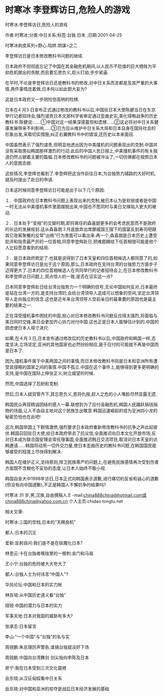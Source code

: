 # 时寒冰  李登辉访日,危险人的游戏  
  
时寒冰:李登辉访日,危险人的游戏  
作者:时寒冰;分类:中日关系;标签:台独 日本 ;日期:2001-04-25  
时寒冰剥皮系列<野心.陷阱.阴谋>之二  
李登辉访日是日本修改教科书问题的继续.  
日本政府不但彻底忘记了中国在其金融危机期间,以人民币不贬值的巨大牺牲为平抑危机做出的贡献,而且要忘恩负义,趁火打劫,步步紧逼.  
在平时,不论是李登辉访日还是教科书的修改,对中日关系而言都是及其严重的大事情,两件事情连着做,日本何以如此胆大妄为?  
这是日本政府又一步阴险但高明的险棋.  
日本在4 月3 日宣布正式通过修改的教科书以后,中国驻日本大使陈健当日在东京举行记者招待会,强烈谴责日本文部科学省审定通过歪曲史实,美化侵略战争的历史教科书.陈健说:......①中国对这一结果深感震惊和遗憾......②这必将对中日关系健康发展带来不利影响......③日方应从维护中日关系大局和日本自身在国际社会的形象出发,采取切实措施,纠正右翼教科书中的错误,还历史以本来面目.  
中国虽然表示了强烈谴责,但明显地透出因为中美撞机的问题表现出的克制.中国并没有采取类似韩国那样激烈的行动.此后的中国人民日报上,中美撞机事件的有关报道仍然占据着主要的篇幅.日本修改教科书的问题被冲淡了,一切仿佛都在按照日本人的意图去做.  
这些情况,李登辉也看到了.李登辉把这当作前往日本,为台独势力铺路的大好时机,就及时提出了赴日的申请.  
日本这时候同意李登辉访日可能是出于以下几个原因:  
１．中国政府在日本教科书问题上表现出来的克制,被日本认为是软弱或者是中国一时无法从中美撞机事件里面摆脱出来,中国也不愿同时与美日交锋陷入更大的被动.  
２．日本处于“变相"的交替时期,即将离任的森喜朗更多的会考虑民意而不是政府的长远的发展规划.这从森喜朗３月底放弃出席挪威国王摆下的国宴反到寿司吧跟其它政客聚餐的反常“出格"行为里面可以看出来.再一个,森喜朗是日本历史上遭受批评和指责最严厉的一位首相,同意李登辉赴日,把难题踢给下任首相很可能是他个人比较愿意看到的结局.  
３．是日本政府商定了.也就是说得到了日本天皇和四位首相候选人都同意了的,如果同意李登辉访日是出于这个原因,那么,日本政府在支持台湾的台独势力方面步子迈得更大了.日本的四位首相候选人在共同举行的记者招待会上,在日本修改教科书和李登辉访日问题上,观点惊人的一致,是否在证实这一点?  
日本同意李登辉赴日给台湾台独势力一个明确的信号,无论中国如何反对,日本最终是站在台湾一方的,是支持台湾的,会给台湾领导人造成可以想象的空间,坚定台湾领导人走向独立的信念.这也是近年来台湾领导人空前亲日的最重要的原因也是最主要的结果之一.  
正在深受撞机事件困扰的中国,担心对日本修改教科书问题反应得太强烈,将面临与美日同时交锋,美日会更加齐心协力对付中国.这也正是日本人能够估计到的.中国的顾虑使日本人得寸进尺.  
如果,在４月３日,日本宣布通过修改后的历史教科书以后,中国政府和韩国一样,态度坚决,立场坚定,亚洲的其他国家也必然纷纷相应,疲于应付的可能就不再是中国而是日本了.  
因为,撞机事件属于中美两国之间的事情,而日本修改教科书则是日本和亚洲所有遭受其侵略的国家之间的事情.中国不孤立.中国在这个事件上,能够得到更多更明确的支持,是中国在国际上伸张正义,树立威望的时候.  
然而,中国选择了忍耐和克制.  
然后,日本人就双管齐下,其忘恩负义,恩将仇报,趁人之危的小人嘴脸尽然显露无遗.  
韩国民众再现精诚团结的感人一幕.联想到为了应付金融危机,韩国人民踊跃捐钱捐物的场面,让人不由自主地对这个民族生出敬意.韩国迅速崛起的成为亚洲四小龙的秘密恐怕也在此吧!  
这次,韩国举国上下群情激愤,强烈要求日本政府重新修改教科书的抗争之声此起彼伏.韩国召回驻日大使,给日本政府带去了抗议信;全面推迟向日本文化开放市场;反对日本成为联合国安理会常任理事国,全面推迟韩日交流项目,取消对日本天皇的访韩邀请......韩国将动用一切外交力量,使日本歪曲历史的教科书问题,在韩国国民能够接受的程度上尽快得到解决.  
韩国人在维护正义,坚持原则,捍卫民族尊严的问题上,在避免民族感情再次受到伤害方面既不含糊也不妥协的态度,让日本人始终不敢小视.  
韩国自金大中1998年访日,日本正式向韩国表示道歉,进行痛切的反省和诚心的道歉(但没有向中国道歉),不正是韩国人不懈抗争的结果吗?  
时寒冰 31 岁,男,汉族,自由撰稿人.E -mail:china888china@hotmail.com或 china888china@yahoo.com.cn 个人主页:chidao.tongtu.net  
  
相关文章:  
时寒冰:三国的空档,日本的“天赐良机"  
都人:日本的沉沦  
爱新:反躬自问:我们是不是在妖魔化日本?  
林思云:卡在台独者喉咙里的一根刺:金门和马祖  
王小宁:台独的危险被大大夸大了  
都人:台独人士为何讳言“中国人"?  
华风论坛:中国和日本的实力帐  
林存培:从中国历史道义看“台独"  
娅娅:中国的潜力与日本的实力  
军事天地:日本对我国的威胁有多大?  
张承志:日本留言  
李山:“一个中国"与“台独"的名与实  
周锐鹏:朱总理厉声警告,谁搞台独就没好下场  
周锐鹏:中国向台湾舞剑 剑尖指向李陈及日本  
房宁:我在日本受到三次文化震撼  
岳东晓:从汉征匈奴看中日关系  
岳东晓:对中国和亚洲的掠夺是战后日本经济发展的基础